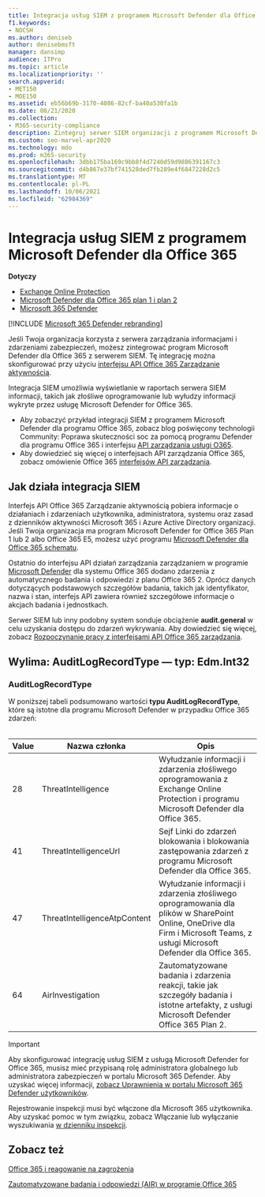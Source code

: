 ```yaml
---
title: Integracja usług SIEM z programem Microsoft Defender dla Office 365
f1.keywords:
- NOCSH
ms.author: deniseb
author: denisebmsft
manager: dansimp
audience: ITPro
ms.topic: article
ms.localizationpriority: ''
search.appverid:
- MET150
- MOE150
ms.assetid: eb56b69b-3170-4086-82cf-ba40a530fa1b
ms.date: 08/21/2020
ms.collection:
- M365-security-compliance
description: Zintegruj serwer SIEM organizacji z programem Microsoft Defender Office 365 i powiązanymi zdarzeniami związanymi z zagrożeniami w interfejsie API Office 365 Zarządzanie aktywnością.
ms.custom: seo-marvel-apr2020
ms.technology: mdo
ms.prod: m365-security
ms.openlocfilehash: 3dbb175ba169c9bb8f4d7240d59d9886391167c3
ms.sourcegitcommit: d4b867e37bf741528ded7fb289e4f6847228d2c5
ms.translationtype: MT
ms.contentlocale: pl-PL
ms.lasthandoff: 10/06/2021
ms.locfileid: "62984369"
---
```

# <a name="siem-integration-with-microsoft-defender-for-office-365"></a>Integracja usług SIEM z programem Microsoft Defender dla Office 365

**Dotyczy**
- [Exchange Online Protection](exchange-online-protection-overview.md)
- [Microsoft Defender dla Office 365 plan 1 i plan 2](defender-for-office-365.md)
- [Microsoft 365 Defender](../defender/microsoft-365-defender.md)

[!INCLUDE [Microsoft 365 Defender rebranding](../includes/microsoft-defender-for-office.md)]


Jeśli Twoja organizacja korzysta z serwera zarządzania informacjami i zdarzeniami zabezpieczeń, możesz zintegrować program Microsoft Defender dla Office 365 z serwerem SIEM. Tę integrację można skonfigurować przy użyciu [interfejsu API Office 365 Zarządzanie aktywnością](/office/office-365-management-api/office-365-management-activity-api-reference).

Integracja SIEM umożliwia wyświetlanie w raportach serwera SIEM informacji, takich jak złośliwe oprogramowanie lub wyłudzy informacji wykryte przez usługę Microsoft Defender for Office 365.

- Aby zobaczyć przykład integracji SIEM z programem Microsoft Defender dla programu Office 365, zobacz blog poświęcony technologii Community: Poprawa skuteczności soc za pomocą programu Defender dla programu Office 365 i interfejsu [API zarządzania usługi O365](https://techcommunity.microsoft.com/t5/microsoft-security-and/improve-the-effectiveness-of-your-soc-with-office-365-atp-and/ba-p/1525185).
- Aby dowiedzieć się więcej o interfejsach API zarządzania Office 365, zobacz omówienie Office 365 [interfejsów API zarządzania](/office/office-365-management-api/office-365-management-apis-overview).

## <a name="how-siem-integration-works"></a>Jak działa integracja SIEM

Interfejs API Office 365 Zarządzanie aktywnością pobiera informacje o działaniach i zdarzeniach użytkownika, administratora, systemu oraz zasad z dzienników aktywności Microsoft 365 i Azure Active Directory organizacji. Jeśli Twoja organizacja ma program Microsoft Defender for Office 365 Plan 1 lub 2 albo Office 365 E5, możesz użyć programu [Microsoft Defender dla Office 365 schematu](/office/office-365-management-api/office-365-management-activity-api-schema#office-365-advanced-threat-protection-and-threat-investigation-and-response-schema).

Ostatnio do interfejsu API działań zarządzania zarządzaniem w programie [Microsoft Defender](defender-for-office-365.md#microsoft-defender-for-office-365-plan-1-and-plan-2) dla systemu Office 365 dodano zdarzenia z automatycznego badania i odpowiedzi z planu Office 365 2. Oprócz danych dotyczących podstawowych szczegółów badania, takich jak identyfikator, nazwa i stan, interfejs API zawiera również szczegółowe informacje o akcjach badania i jednostkach.

Serwer SIEM lub inny podobny system sonduje obciążenie **audit.general** w celu uzyskania dostępu do zdarzeń wykrywania. Aby dowiedzieć się więcej, zobacz [Rozpoczynanie pracy z interfejsami API Office 365 zarządzania](/office/office-365-management-api/get-started-with-office-365-management-apis).

## <a name="enum-auditlogrecordtype---type-edmint32"></a>Wylima: AuditLogRecordType — typ: Edm.Int32

### <a name="auditlogrecordtype"></a>AuditLogRecordType

W poniższej tabeli podsumowano wartości **typu AuditLogRecordType**, które są istotne dla programu Microsoft Defender w przypadku Office 365 zdarzeń:<br/><br/>

| Value | Nazwa członka | Opis |
|---|---|---|
| 28| ThreatIntelligence | Wyłudzanie informacji i zdarzenia złośliwego oprogramowania z Exchange Online Protection i programu Microsoft Defender dla Office 365. |
| 41| ThreatIntelligenceUrl | Sejf Linki do zdarzeń blokowania i blokowania zastępowania zdarzeń z programu Microsoft Defender dla Office 365. |
| 47| ThreatIntelligenceAtpContent | Wyłudzanie informacji i zdarzenia złośliwego oprogramowania dla plików w SharePoint Online, OneDrive dla Firm i Microsoft Teams, z usługi Microsoft Defender dla Office 365. |
| 64| AirInvestigation | Zautomatyzowane badania i zdarzenia reakcji, takie jak szczegóły badania i istotne artefakty, z usługi Microsoft Defender Office 365 Plan 2. |

> [!IMPORTANT]
> Aby skonfigurować integrację usług SIEM z usługą Microsoft Defender for Office 365, musisz mieć przypisaną rolę administratora globalnego lub administratora zabezpieczeń w portalu Microsoft 365 Defender. Aby uzyskać więcej informacji, [zobacz Uprawnienia w portalu Microsoft 365 Defender użytkowników](permissions-microsoft-365-security-center.md).
>
> Rejestrowanie inspekcji musi być włączone dla Microsoft 365 użytkownika. Aby uzyskać pomoc w tym związku, zobacz Włączanie lub wyłączanie wyszukiwania [w dzienniku inspekcji](../../compliance/turn-audit-log-search-on-or-off.md).

## <a name="see-also"></a>Zobacz też

[Office 365 i reagowanie na zagrożenia](office-365-ti.md)

[Zautomatyzowane badania i odpowiedzi (AIR) w programie Office 365](automated-investigation-response-office.md)